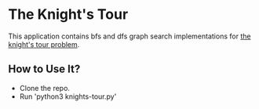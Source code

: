 # The Knight's Tour
This application contains bfs and dfs graph search implementations for [the knight's tour problem](https://en.wikipedia.org/wiki/Knight%27s_tour).
## How to Use It?
* Clone the repo.
* Run 'python3 knights-tour.py'